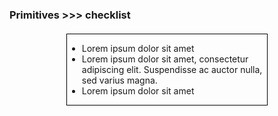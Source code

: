 ### Primitives >>> checklist

<html>
<style>
.box{
  width: 320px;
  margin: 20px auto;
  border: 1px solid black;
}
</style>
<div class="box">


<ul class="checklist font_r_15">
  <li class="checklist-item">Lorem ipsum dolor sit amet</li>
  <li class="checklist-item">Lorem ipsum dolor sit amet, consectetur adipiscing elit. Suspendisse ac auctor nulla, sed varius magna.</li>
  <li class="checklist-item">Lorem ipsum dolor sit amet</li>
</ul>


</div>
</html>
